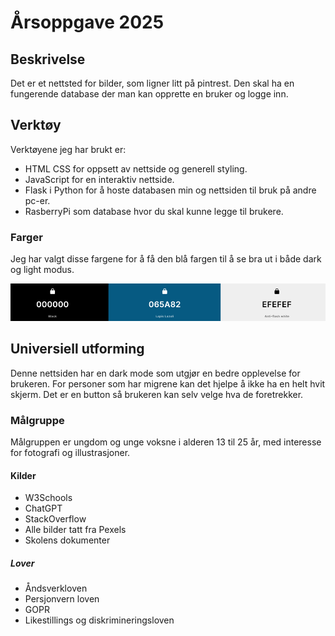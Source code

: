 # Årsoppgave 2025 

## Beskrivelse
Det er et nettsted for bilder, som ligner litt på pintrest. Den skal ha en fungerende database der man kan opprette en bruker og logge inn.

## Verktøy
Verktøyene jeg har brukt er:
- HTML CSS for oppsett av nettside og generell styling.  
- JavaScript for en interaktiv nettside. 
- Flask i Python for å hoste databasen min og nettsiden til bruk på andre pc-er.
- RasberryPi som database hvor du skal kunne legge til brukere.

### Farger
Jeg har valgt disse fargene for å få den blå fargen til å se bra ut i både dark og light modus.

![Alt text](colors.png)

## Universiell utforming
Denne nettsiden har en dark mode som utgjør en bedre opplevelse for brukeren. For personer som har migrene kan det hjelpe å ikke ha en helt hvit skjerm. Det er en button så brukeren kan selv velge hva de foretrekker.

### Målgruppe
Målgruppen er ungdom og unge voksne i alderen 13 til 25 år, med interesse for fotografi og illustrasjoner.


#### Kilder
- W3Schools
- ChatGPT
- StackOverflow
- Alle bilder tatt fra Pexels
- Skolens dokumenter


##### Lover
- Åndsverkloven
- Persjonvern loven
- GOPR
- Likestillings og diskrimineringsloven